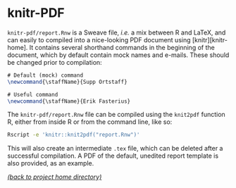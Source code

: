 # knitr-PDF

`knitr-pdf/report.Rnw` is a Sweave file, *i.e.* a mix between R and LaTeX, and
can easily to compiled into a nice-looking PDF document using [knitr][knitr-
home]. It contains several shorthand commands in the beginning of the document,
which by default contain mock names and e-mails. These should be changed prior
to compilation:

```tex
# Default (mock) command
\newcommand{\staffName}{Supp Ortstaff}

# Useful command
\newcommand{\staffName}{Erik Fasterius}
```

The `knitr-pdf/report.Rnw` file can be compiled using the `knit2pdf` function
R, either from inside R or from the command line, like so:

```bash
Rscript -e 'knitr::knit2pdf("report.Rnw")'
```

This will also create an intermediate `.tex` file, which can be deleted after a
successful compilation. A PDF of the default, unedited report template is also
provided, as an example.

[*(back to project home directory)*][sf-home]

[knitr-home]: https://yihui.name/knitr/
[sf-home]: https://github.com/NBISweden/NBIS-support-framework
